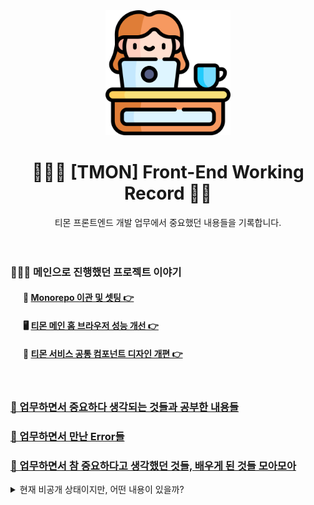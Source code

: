 <div align="center">
  <img width="200px;" src="./images/work-icon.png"/>
</div>
<h1 align="center">👩🏻‍💻 [TMON] Front-End Working Record ✍🏻</h1>
<div align="center">티몬 프론트엔드 개발 업무에서 중요했던 내용들을 기록합니다.</div>

<br />
<br />

### 👩🏻‍💻 메인으로 진행했던 프로젝트 이야기

<div style="margin-left: 20px;">
  <h4>📁 <a href="https://github.com/mireyhgnay/fe-monorepo">Monorepo 이관 및 셋팅 👉</a></h4>
  <h4>🖥️ <a href="https://github.com/mireyhgnay/browser-performance-upgrade">티몬 메인 홈 브라우저 성능 개선 👉</a></h4>
  <h4>🎨 <a href="https://hyerimiya.notion.site/5975ea18cc0b46a0b6aab69af82027a6?pvs=4">티몬 서비스 공통 컴포넌트 디자인 개편 👉</a></h4>
</div>

<br />

### [📝 업무하면서 중요하다 생각되는 것들과 공부한 내용들](https://github.com/mireyhgnay/fe-working-record/blob/main/Study/README.md)

### [🚨 업무하면서 만난 Error들](https://github.com/mireyhgnay/fe-working-record/blob/main/Error/README.md)

### [🙏 업무하면서 참 중요하다고 생각했던 것들, 배우게 된 것들 모아모아](https://hyerimiya.notion.site/ab02ec2b977843ca9d7f801733f727a6?v=dfaf67d1c96247a4bf76f570291ecd8e&pvs=4)

<details>
  <summary>현재 비공개 상태이지만, 어떤 내용이 있을까?</summary>
  <img width="400px;" src="./images/record.png"/>
</details>
